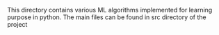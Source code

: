 This directory contains various ML algorithms implemented for learning purpose in python.
The main files can be found in src directory of the project
